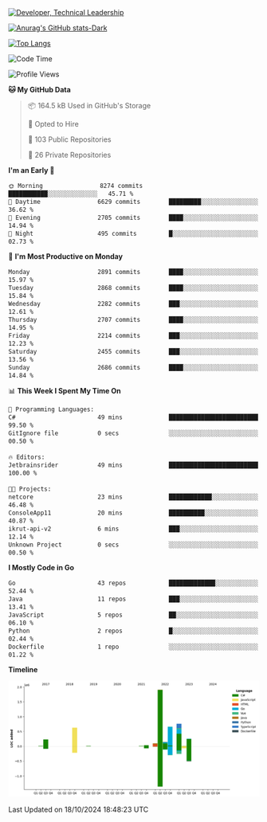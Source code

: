 <div>
  <a href="https://www.linkedin.com/in/arielpineiro/" target="_blank" rel="nofollow noopener noreferrer">
    <img src="https://img.shields.io/badge/-LinkedIn-%230077B5?style=for-the-badge&logo=linkedin&logoColor=white" alt="Developer, Technical Leadership" title="Ariel Piñeiro">
  </a>
</div>

[![Anurag's GitHub stats-Dark](https://github-readme-stats.vercel.app/api?username=arielsrv&show_icons=true&theme=dark#gh-dark-mode-only)](https://github.com/anuraghazra/github-readme-stats#gh-dark-mode-only)

[![Top Langs](https://github-readme-stats.vercel.app/api/top-langs/?username=arielsrv&layout=compact&langs_count=10&theme=dark#gh-dark-mode-only)](https://github.com/anuraghazra/github-readme-stats&theme=dark#gh-dark-mode-only)

<!--START_SECTION:waka-->
![Code Time](http://img.shields.io/badge/Code%20Time-1%2C106%20hrs%203%20mins-blue)

![Profile Views](http://img.shields.io/badge/Profile%20Views-4-blue)

**🐱 My GitHub Data** 

> 📦 164.5 kB Used in GitHub's Storage 
 > 
> 💼 Opted to Hire
 > 
> 📜 103 Public Repositories 
 > 
> 🔑 26 Private Repositories 
 > 
**I'm an Early 🐤** 

```text
🌞 Morning                8274 commits        ███████████░░░░░░░░░░░░░░   45.71 % 
🌆 Daytime                6629 commits        █████████░░░░░░░░░░░░░░░░   36.62 % 
🌃 Evening                2705 commits        ████░░░░░░░░░░░░░░░░░░░░░   14.94 % 
🌙 Night                  495 commits         █░░░░░░░░░░░░░░░░░░░░░░░░   02.73 % 
```
📅 **I'm Most Productive on Monday** 

```text
Monday                   2891 commits        ████░░░░░░░░░░░░░░░░░░░░░   15.97 % 
Tuesday                  2868 commits        ████░░░░░░░░░░░░░░░░░░░░░   15.84 % 
Wednesday                2282 commits        ███░░░░░░░░░░░░░░░░░░░░░░   12.61 % 
Thursday                 2707 commits        ████░░░░░░░░░░░░░░░░░░░░░   14.95 % 
Friday                   2214 commits        ███░░░░░░░░░░░░░░░░░░░░░░   12.23 % 
Saturday                 2455 commits        ███░░░░░░░░░░░░░░░░░░░░░░   13.56 % 
Sunday                   2686 commits        ████░░░░░░░░░░░░░░░░░░░░░   14.84 % 
```


📊 **This Week I Spent My Time On** 

```text
💬 Programming Languages: 
C#                       49 mins             █████████████████████████   99.50 % 
GitIgnore file           0 secs              ░░░░░░░░░░░░░░░░░░░░░░░░░   00.50 % 

🔥 Editors: 
Jetbrainsrider           49 mins             █████████████████████████   100.00 % 

🐱‍💻 Projects: 
netcore                  23 mins             ████████████░░░░░░░░░░░░░   46.48 % 
ConsoleApp11             20 mins             ██████████░░░░░░░░░░░░░░░   40.87 % 
ikrut-api-v2             6 mins              ███░░░░░░░░░░░░░░░░░░░░░░   12.14 % 
Unknown Project          0 secs              ░░░░░░░░░░░░░░░░░░░░░░░░░   00.50 % 
```

**I Mostly Code in Go** 

```text
Go                       43 repos            █████████████░░░░░░░░░░░░   52.44 % 
Java                     11 repos            ███░░░░░░░░░░░░░░░░░░░░░░   13.41 % 
JavaScript               5 repos             ██░░░░░░░░░░░░░░░░░░░░░░░   06.10 % 
Python                   2 repos             █░░░░░░░░░░░░░░░░░░░░░░░░   02.44 % 
Dockerfile               1 repo              ░░░░░░░░░░░░░░░░░░░░░░░░░   01.22 % 
```



**Timeline**

![Lines of Code chart](https://raw.githubusercontent.com/arielsrv/arielsrv/main/assets/bar_graph.png)


 Last Updated on 18/10/2024 18:48:23 UTC
<!--END_SECTION:waka-->
